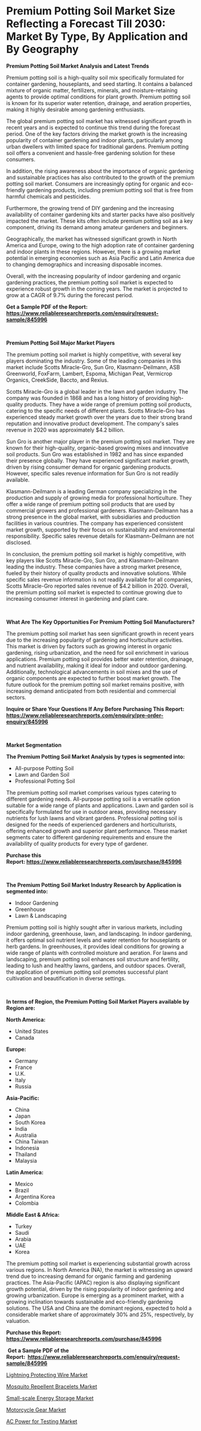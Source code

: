 <p><h1>Premium Potting Soil Market Size Reflecting a Forecast Till 2030: Market By Type, By Application and By Geography</h1></p><p><strong>Premium Potting Soil Market Analysis and Latest Trends</strong></p>
<p><p>Premium potting soil is a high-quality soil mix specifically formulated for container gardening, houseplants, and seed starting. It contains a balanced mixture of organic matter, fertilizers, minerals, and moisture-retaining agents to provide optimal conditions for plant growth. Premium potting soil is known for its superior water retention, drainage, and aeration properties, making it highly desirable among gardening enthusiasts.</p><p>The global premium potting soil market has witnessed significant growth in recent years and is expected to continue this trend during the forecast period. One of the key factors driving the market growth is the increasing popularity of container gardening and indoor plants, particularly among urban dwellers with limited space for traditional gardens. Premium potting soil offers a convenient and hassle-free gardening solution for these consumers.</p><p>In addition, the rising awareness about the importance of organic gardening and sustainable practices has also contributed to the growth of the premium potting soil market. Consumers are increasingly opting for organic and eco-friendly gardening products, including premium potting soil that is free from harmful chemicals and pesticides.</p><p>Furthermore, the growing trend of DIY gardening and the increasing availability of container gardening kits and starter packs have also positively impacted the market. These kits often include premium potting soil as a key component, driving its demand among amateur gardeners and beginners.</p><p>Geographically, the market has witnessed significant growth in North America and Europe, owing to the high adoption rate of container gardening and indoor plants in these regions. However, there is a growing market potential in emerging economies such as Asia Pacific and Latin America due to changing demographics and increasing disposable incomes.</p><p>Overall, with the increasing popularity of indoor gardening and organic gardening practices, the premium potting soil market is expected to experience robust growth in the coming years. The market is projected to grow at a CAGR of 9.7% during the forecast period.</p></p>
<p><strong>Get a Sample PDF of the Report:&nbsp; <a href="https://www.reliableresearchreports.com/enquiry/request-sample/845996">https://www.reliableresearchreports.com/enquiry/request-sample/845996</a></strong></p>
<p>&nbsp;</p>
<p><strong>Premium Potting Soil Major Market Players</strong></p>
<p><p>The premium potting soil market is highly competitive, with several key players dominating the industry. Some of the leading companies in this market include Scotts Miracle-Gro, Sun Gro, Klasmann-Deilmann, ASB Greenworld, FoxFarm, Lambert, Espoma, Michigan Peat, Vermicrop Organics, CreekSide, Baccto, and Rexius.</p><p>Scotts Miracle-Gro is a global leader in the lawn and garden industry. The company was founded in 1868 and has a long history of providing high-quality products. They have a wide range of premium potting soil products, catering to the specific needs of different plants. Scotts Miracle-Gro has experienced steady market growth over the years due to their strong brand reputation and innovative product development. The company's sales revenue in 2020 was approximately $4.2 billion.</p><p>Sun Gro is another major player in the premium potting soil market. They are known for their high-quality, organic-based growing mixes and innovative soil products. Sun Gro was established in 1982 and has since expanded their presence globally. They have experienced significant market growth, driven by rising consumer demand for organic gardening products. However, specific sales revenue information for Sun Gro is not readily available.</p><p>Klasmann-Deilmann is a leading German company specializing in the production and supply of growing media for professional horticulture. They offer a wide range of premium potting soil products that are used by commercial growers and professional gardeners. Klasmann-Deilmann has a strong presence in the global market, with subsidiaries and production facilities in various countries. The company has experienced consistent market growth, supported by their focus on sustainability and environmental responsibility. Specific sales revenue details for Klasmann-Deilmann are not disclosed.</p><p>In conclusion, the premium potting soil market is highly competitive, with key players like Scotts Miracle-Gro, Sun Gro, and Klasmann-Deilmann leading the industry. These companies have a strong market presence, fueled by their history of quality products and innovative solutions. While specific sales revenue information is not readily available for all companies, Scotts Miracle-Gro reported sales revenue of $4.2 billion in 2020. Overall, the premium potting soil market is expected to continue growing due to increasing consumer interest in gardening and plant care.</p></p>
<p>&nbsp;</p>
<p><strong>What Are The Key Opportunities For Premium Potting Soil Manufacturers?</strong></p>
<p><p>The premium potting soil market has seen significant growth in recent years due to the increasing popularity of gardening and horticulture activities. This market is driven by factors such as growing interest in organic gardening, rising urbanization, and the need for soil enrichment in various applications. Premium potting soil provides better water retention, drainage, and nutrient availability, making it ideal for indoor and outdoor gardening. Additionally, technological advancements in soil mixes and the use of organic components are expected to further boost market growth. The future outlook for the premium potting soil market remains positive, with increasing demand anticipated from both residential and commercial sectors.</p></p>
<p><strong>Inquire or Share Your Questions If Any Before Purchasing This Report: <a href="https://www.reliableresearchreports.com/enquiry/pre-order-enquiry/845996">https://www.reliableresearchreports.com/enquiry/pre-order-enquiry/845996</a></strong></p>
<p>&nbsp;</p>
<p><strong>Market Segmentation</strong></p>
<p><strong>The Premium Potting Soil Market Analysis by types is segmented into:</strong></p>
<p><ul><li>All-purpose Potting Soil</li><li>Lawn and Garden Soil</li><li>Professional Potting Soil</li></ul></p>
<p><p>The premium potting soil market comprises various types catering to different gardening needs. All-purpose potting soil is a versatile option suitable for a wide range of plants and applications. Lawn and garden soil is specifically formulated for use in outdoor areas, providing necessary nutrients for lush lawns and vibrant gardens. Professional potting soil is designed for the needs of experienced gardeners and horticulturists, offering enhanced growth and superior plant performance. These market segments cater to different gardening requirements and ensure the availability of quality products for every type of gardener.</p></p>
<p><strong>Purchase this Report:&nbsp;<a href="https://www.reliableresearchreports.com/purchase/845996">https://www.reliableresearchreports.com/purchase/845996</a></strong></p>
<p>&nbsp;</p>
<p><strong>The Premium Potting Soil Market Industry Research by Application is segmented into:</strong></p>
<p><ul><li>Indoor Gardening</li><li>Greenhouse</li><li>Lawn & Landscaping</li></ul></p>
<p><p>Premium potting soil is highly sought after in various markets, including indoor gardening, greenhouse, lawn, and landscaping. In indoor gardening, it offers optimal soil nutrient levels and water retention for houseplants or herb gardens. In greenhouses, it provides ideal conditions for growing a wide range of plants with controlled moisture and aeration. For lawns and landscaping, premium potting soil enhances soil structure and fertility, leading to lush and healthy lawns, gardens, and outdoor spaces. Overall, the application of premium potting soil promotes successful plant cultivation and beautification in diverse settings.</p></p>
<p>&nbsp;</p>
<p><strong>In terms of Region, the Premium Potting Soil Market Players available by Region are:</strong></p>
<p>
    <p> <strong> North America: </strong>
        <ul>
            <li>United States</li>
            <li>Canada</li>
        </ul>
        </p> 
    <p> <strong> Europe: </strong>
        <ul>
            <li>Germany</li>
            <li>France</li>
            <li>U.K.</li>
            <li>Italy</li>
            <li>Russia</li>
        </ul>
        </p> 
    <p> <strong> Asia-Pacific: </strong>
        <ul>
            <li>China</li>
            <li>Japan</li>
            <li>South Korea</li>
            <li>India</li>
            <li>Australia</li>
            <li>China Taiwan</li>
            <li>Indonesia</li>
            <li>Thailand</li>
            <li>Malaysia</li>
        </ul>
        </p> 
    <p> <strong> Latin America: </strong>
        <ul>
            <li>Mexico</li>
            <li>Brazil</li>
            <li>Argentina Korea</li>
            <li>Colombia</li>
        </ul>
        </p> 
    <p> <strong> Middle East & Africa: </strong>
        <ul>
            <li>Turkey</li>
            <li>Saudi</li>
            <li>Arabia</li>
            <li>UAE</li>
            <li>Korea</li>
        </ul>
    </p>
    </p>
<p><p>The premium potting soil market is experiencing substantial growth across various regions. In North America (NA), the market is witnessing an upward trend due to increasing demand for organic farming and gardening practices. The Asia-Pacific (APAC) region is also displaying significant growth potential, driven by the rising popularity of indoor gardening and growing urbanization. Europe is emerging as a prominent market, with a growing inclination towards sustainable and eco-friendly gardening solutions. The USA and China are the dominant regions, expected to hold a considerable market share of approximately 30% and 25%, respectively, by valuation.</p></p>
<p><strong>Purchase this Report: <a href="https://www.reliableresearchreports.com/purchase/845996">https://www.reliableresearchreports.com/purchase/845996</a></strong></p>
<p>&nbsp;<strong>Get a Sample PDF of the Report:&nbsp;&nbsp;<a href="https://www.reliableresearchreports.com/enquiry/request-sample/845996">https://www.reliableresearchreports.com/enquiry/request-sample/845996</a></strong></p>
<p><strong></strong></p>
<p><p><a href="https://www.linkedin.com/pulse/lightning-protecting-wire-market-size-2023-2030-global-dsnuf/">Lightning Protecting Wire Market</a></p><p><a href="https://medium.com/@melissahaag/mosquito-repellent-bracelets-market-research-report-its-history-and-forecast-2023-to-2030-ce9d2cccfcf9">Mosquito Repellent Bracelets Market</a></p><p><a href="https://www.linkedin.com/pulse/small-scale-energy-storage-market-insights-players-forecast-aut3f/">Small-scale Energy Storage Market</a></p><p><a href="https://medium.com/@piercehoppe2023/motorcycle-gear-market-insights-into-market-cagr-market-trends-and-growth-strategies-56e80fc5b250">Motorcycle Gear Market</a></p><p><a href="https://www.linkedin.com/pulse/ac-power-testing-market-challenges-opportunities-growth-abenf/">AC Power for Testing Market</a></p></p>